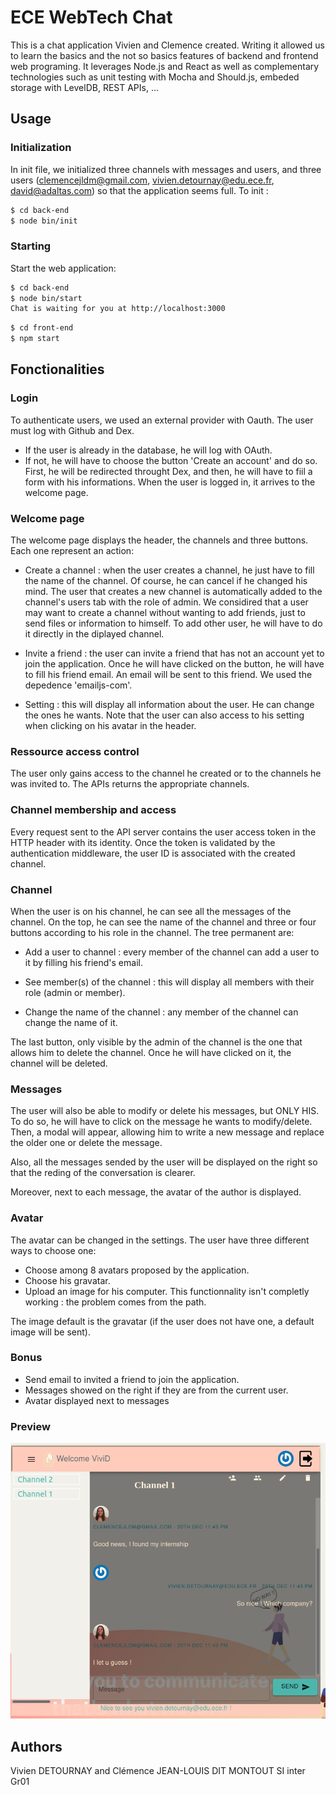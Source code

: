 
# ECE WebTech Chat

This is a chat application Vivien and Clemence created. Writing it allowed us to learn the basics and the not so basics features of backend and frontend web programing. It leverages Node.js and React as well as complementary technologies such as unit testing with Mocha and Should.js, embeded storage with LevelDB, REST APIs, ...

## Usage

### Initialization

In init file, we initialized three channels with messages and users, and three users (clemencejldm@gmail.com, vivien.detournay@edu.ece.fr, david@adaltas.com) so that the application seems full. To init :
```bash
$ cd back-end 
$ node bin/init
```

### Starting

Start the web application:

```bash
$ cd back-end 
$ node bin/start
Chat is waiting for you at http://localhost:3000
```
```bash
$ cd front-end 
$ npm start
```

## Fonctionalities

### Login

To authenticate users, we used an external provider with Oauth. The user must log with Github and Dex. 
* If the user is already in the database, he will log with OAuth. 
* If not, he will have to choose the button 'Create an account' and do so. First, he will be redirected throught Dex, and then, he will have to fiil a form with his informations.
When the user is logged in, it arrives to the welcome page.

### Welcome page

The welcome page displays the header, the channels and three buttons. Each one represent an action:

* Create a channel : when the user creates a channel, he just have to fill the name of the channel. Of course, he can cancel if he changed his mind.
The user that creates a new channel is automatically added to the channel's users tab with the role of admin. We considired that a user may want to create a channel without wanting to add friends, just to send files or information to himself. To add other user, he will have to do it directly in the diplayed channel.

* Invite a friend : the user can invite a friend that has not an account yet to join the application. Once he will have clicked on the button, he will have to fill his friend email. An email will be sent to this friend. We used the depedence 'emailjs-com'.

* Setting : this will display all information about the user. He can change the ones he wants. Note that the user can also access to his setting when clicking on his avatar in the header.

### Ressource access control

The user only gains access to the channel he created or to the channels he was invited to. The APIs returns the appropriate channels.

### Channel membership and access

Every request sent to the API server contains the user access token in the HTTP header with its identity. Once the token is validated by the authentication middleware, the user ID is associated with the created channel.

### Channel

When the user is on his channel, he can see all the messages of the channel. On the top, he can see the name of the channel and three or four buttons according to his role in the channel. The tree permanent are:

* Add a user to channel : every member of the channel can add a user to it by filling his friend's email.

* See member(s) of the channel : this will display all members with their role (admin or member).

* Change the name of the channel : any member of the channel can change the name of it.

The last button, only visible by the admin of the channel is the one that allows him to delete the channel. Once he will have clicked on it, the channel will be deleted.

### Messages

The user will also be able to modify or delete his messages, but ONLY HIS. To do so, he will have to click on the message he wants to modify/delete. Then, a modal will appear, allowing him to write a new message and replace the older one or delete the message.

Also, all the messages sended by the user will be displayed on the right so that the reding of the conversation is clearer.

Moreover, next to each message, the avatar of the author is displayed.

### Avatar

The avatar can be changed in the settings. The user have three different ways to choose one:

* Choose among 8 avatars proposed by the application.
* Choose his gravatar.
* Upload an image for his computer. This functionnality isn't completly working : the problem comes from the path.

The image default is the gravatar (if the user does not have one, a default image will be sent).

### Bonus

* Send email to invited a friend to join the application.
* Messages showed on the right if they are from the current user.
* Avatar displayed next to messages

### Preview

![](img/front.png)

## Authors

Vivien DETOURNAY and Clémence JEAN-LOUIS DIT MONTOUT
SI inter Gr01
